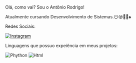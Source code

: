 Olá, como vai?
Sou o Antônio Rodrigo!

Atualmente cursando Desenvolvimento de Sistemas.😶😒🧡🖤♠

Redes Sociais:

[![Instagram](https://img.shields.io/badge/Instagram-E4405F?style=for-the-badge&logo=instagram&logoColor=white)](https://www.youtube.com/watch?v=dQw4w9WgXcQ)

Linguagens que possuo expeiência em meus projetos:

![Phython](https://img.shields.io/badge/Python-3776AB?style=for-the-badge&logo=python&logoColor=white)
![Html](https://img.shields.io/badge/HTML-239120?style=for-the-badge&logo=html5&logoColor=white)
